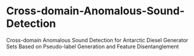 # Cross-domain-Anomalous-Sound-Detection
Cross-domain Anomalous Sound Detection for Antarctic Diesel Generator Sets Based on Pseudo-label Generation and Feature Disentanglement
